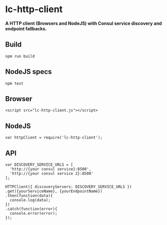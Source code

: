 # lc-http-client

__A HTTP client (Browsers and NodeJS) with Consul service discovery and endpoint fallbacks.__

## Build

`npm run build`

## NodeJS specs

`npm test`

## Browser

`<script src="lc-http-client.js"></script>`

## NodeJS

`var httpClient = require('lc-http-client');`

## API

```
var DISCOVERY_SERVICE_URLS = [
  'http://{your consul service}:8500',
  'http://{your consul service 2}:8500'
];

HTTPClient({ discoveryServers: DISCOVERY_SERVICE_URLS })
.get({yourServiceName}, {yourEndpointName})
.then(function(data){
  console.log(data);
})
.catch(function(error){
  console.error(error);
});
```

